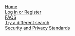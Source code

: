 <html>
  <head>
    <meta charset="utf-8">
    <title>Search Results</title>
    <script src = "https://www.gstatic.com/firebasejs/4.6.2/firebase.js"></script>
    <script src= "https://rawgit.com/SilenceTheEcho/SilenceTheEcho/master/samplesearch.js"></script>
  </head>
  <body>
    <section>
      <h1 id = "sourceName"></h1> 
      <p id = "accuracy"></p> 
      <p id = "bias"></p>
      <p id = "addSource"></p> 
      <div>
        <a href = "https://silencetheecho.github.io/SilenceTheEcho/">Home</a>
      </div>
      <div>
        <a href = "https://silencetheecho.github.io/SilenceTheEcho/login">Log in or Register</a>
      </div>
      <div>
        <a href = "https://silencetheecho.github.io/SilenceTheEcho/faqs">FAQS</a>
      </div>
      <div>
        <a href = "https://silencetheecho.github.io/SilenceTheEcho/search">Try a different search</a>
      </div>
      <div>
        <a href = "https://silencetheecho.github.io/SilenceTheEcho/security">Security and Privacy Standards</a>
      </div>
    </section> 
    <script>
      if (localStorage.getItem("found") == "true")
      { 
          document.getElementById("sourceName").textContent = localStorage.getItem("sourceName"); 
          document.getElementById("accuracy").textContent = "Accuracy: " + localStorage.getItem("accuracy"); 
          document.getElementById("bias").textContent = "Bias: " + localStorage.getItem("bias"); 
      }
      else
      {
          document.getElementById("sourceName").textContent = localStorage.getItem("sourceName");
          document.getElementById("accuracy").textContent = "We did not find a media source by that name.";
          document.getElementById("addSource").textContent = "Would you like to request that this media source be added to our database?";
       
          var buttonResponse = document.createElement("p");
          buttonResponse.textContent = "We have received your request"; 
          var requestButton = document.createElement("button");
          requestButton.textContent = "Add Source";
          requestButton.addEventListener("click", function()
          {
              updateDatabase(document.getElementById("sourceName").textContent);
              document.getElementById("contentSect").appendChild(buttonResponse); 
          }); 
          document.getElementById("contentSect").appendChild(requestButton);
      }
    </script>
  </body>
</html>

